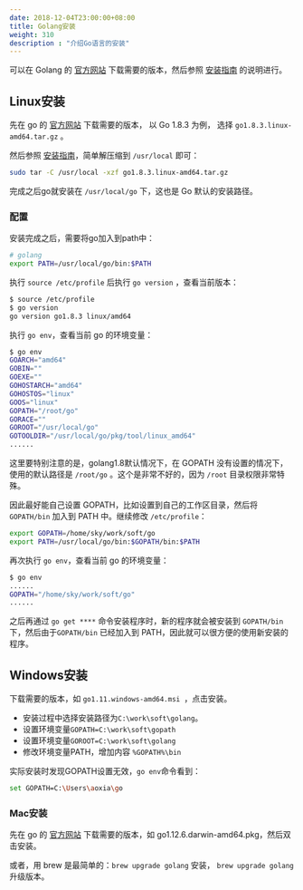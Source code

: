 ```yaml
---
date: 2018-12-04T23:00:00+08:00
title: Golang安装
weight: 310
description : "介绍Go语言的安装"
---
```


可以在 Golang 的 [官方网站](https://golang.org/dl/) 下载需要的版本，然后参照 [安装指南](https://golang.org/doc/install) 的说明进行。

## Linux安装

先在 go 的 [官方网站](https://golang.org/dl/) 下载需要的版本， 以 Go 1.8.3 为例， 选择 `go1.8.3.linux-amd64.tar.gz` 。

然后参照 [安装指南](https://golang.org/doc/install)，简单解压缩到 `/usr/local` 即可：

```bash
sudo tar -C /usr/local -xzf go1.8.3.linux-amd64.tar.gz
```

完成之后go就安装在 `/usr/local/go` 下，这也是 Go 默认的安装路径。

### 配置

安装完成之后，需要将go加入到path中：

```bash
# golang
export PATH=/usr/local/go/bin:$PATH
```

执行 `source /etc/profile` 后执行 `go version` ，查看当前版本：

```bash
$ source /etc/profile
$ go version
go version go1.8.3 linux/amd64
```

执行 `go env`，查看当前 go 的环境变量：

```bash
$ go env
GOARCH="amd64"
GOBIN=""
GOEXE=""
GOHOSTARCH="amd64"
GOHOSTOS="linux"
GOOS="linux"
GOPATH="/root/go"
GORACE=""
GOROOT="/usr/local/go"
GOTOOLDIR="/usr/local/go/pkg/tool/linux_amd64"
......
```

这里要特别注意的是，golang1.8默认情况下，在 GOPATH 没有设置的情况下，使用的默认路径是 `/root/go` 。这个是非常不好的，因为 `/root` 目录权限非常特殊。

因此最好能自己设置 GOPATH，比如设置到自己的工作区目录，然后将 `GOPATH/bin` 加入到 PATH 中。继续修改 `/etc/profile`：

```bash
export GOPATH=/home/sky/work/soft/go
export PATH=/usr/local/go/bin:$GOPATH/bin:$PATH
```

再次执行 `go env`，查看当前 go 的环境变量：

```bash
$ go env
......
GOPATH="/home/sky/work/soft/go"
......
```

之后再通过 `go get ****` 命令安装程序时，新的程序就会被安装到 `GOPATH/bin` 下，然后由于`GOPATH/bin` 已经加入到 PATH，因此就可以很方便的使用新安装的程序。

## Windows安装

下载需要的版本，如 `go1.11.windows-amd64.msi `，点击安装。

- 安装过程中选择安装路径为`C:\work\soft\golang`。
- 设置环境变量`GOPATH=C:\work\soft\gopath`
- 设置环境变量`GOROOT=C:\work\soft\golang`
- 修改环境变量PATH，增加内容 `%GOPATH%\bin`

实际安装时发现GOPATH设置无效，`go env`命令看到：

```bash
set GOPATH=C:\Users\aoxia\go
```

### Mac安装

先在 go 的 [官方网站](https://golang.org/dl/) 下载需要的版本，如 go1.12.6.darwin-amd64.pkg，然后双击安装。

或者，用 brew 是最简单的：`brew upgrade golang` 安装， `brew upgrade golang` 升级版本。

